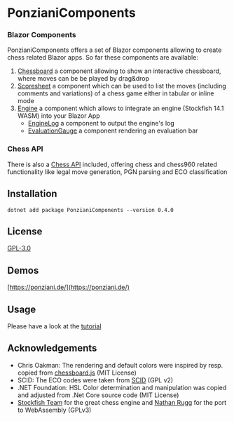 # PonzianiComponents #

### Blazor Components ###
PonzianiComponents offers a set of Blazor components allowing to create chess related Blazor apps.
So far these components are available:
1. [Chessboard](api/PonzianiComponents.Chessboard.html)
	a component allowing to show an interactive chessboard, where moves can be be played by drag&drop
2. [Scoresheet](api/PonzianiComponents.Scoresheet.html)
	a component which can be used to list the moves (including comments and variations) of a chess game either in tabular or inline mode
3. [Engine](api/PonzianiComponents.Engine.html)
	a component which allows to integrate an engine (Stockfish 14.1 WASM) into your Blazor App
    * [EngineLog](api/PonzianiComponents.EngineLog.html) 
		a component to output the engine's log
	* [EvaluationGauge](api/PonzianiComponents.EvaluationGauge.html) 
		a component rendering an evaluation bar

### Chess API ###
There is also a [Chess API](api/PonzianiComponents.Chesslib.html) included, offering chess and chess960 related functionality like legal move generation,
PGN parsing and ECO classification

## Installation ##

`dotnet add package PonzianiComponents --version 0.4.0`

## License ##

[GPL-3.0](../LICENSE)

## Demos ##
[https://ponziani.de/](https://ponziani.de/)

## Usage ##

Please have a look at the [tutorial](articles/tutorial_1_1.html)

## Acknowledgements ##
- Chris Oakman: The rendering and default colors were inspired by resp. copied from [chessboard.js](https://chessboardjs.com/) (MIT License)
- SCID: The ECO codes were taken from [SCID](http://scid.sourceforge.net/) (GPL v2)
- .NET Foundation: HSL Color determination and manipulation was copied and adjusted from .Net Core source code (MIT License)
- [Stockfish Team](https://github.com/official-stockfish/Stockfish) for the great chess engine and [Nathan Rugg](https://github.com/nmrugg/stockfish.js) for the port to WebAssembly (GPLv3)